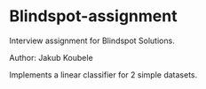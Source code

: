 # Blindspot-assignment
Interview assignment for Blindspot Solutions.

Author: Jakub Koubele

Implements a linear classifier for 2 simple datasets.
